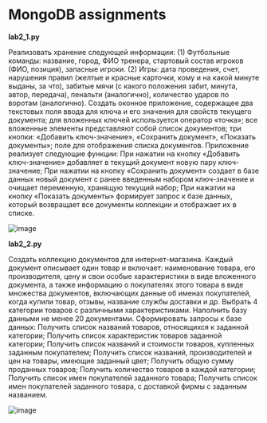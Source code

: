# MongoDB assignments
<b>lab2_1.py</b>

Реализовать хранение следующей информации: (1) Футбольные команды: название, город, ФИО тренера, стартовый состав игроков (ФИО, позиция), запасные игроки. (2) Игры: дата проведения, счет, нарушения правил (желтые и красные карточки, кому и на какой минуте выданы, за что), забитые мячи (с какого положения забит, минута, автор, передача), пенальти (аналогично), количество ударов по воротам (аналогично). Создать оконное приложение, содержащее два текстовых поля ввода для ключа и его значения для свойств текущего документа; для вложенных ключей используется оператор «точка»; все вложенные элементы представляют собой список документов; три кнопки: «Добавить ключ-значение», «Сохранить документ», «Показать документы»; поле для отображения списка документов. Приложение реализует следующие функции:
При нажатии на кнопку «Добавить ключ-значение» добавляет в текущий документ новую пару ключ-значение;
При нажатии на кнопку «Сохранить документ» создает в базе данных новый документ с ранее введенным набором ключ-значение и очищает переменную, хранящую текущий набор;
При нажатии на кнопку «Показать документы» формирует запрос к базе данных, который возвращает все документы коллекции и отображает их в списке.

![image](https://user-images.githubusercontent.com/67418401/208235198-e5beb888-f17a-4cd7-9dc9-305ee2e46b6a.png)



<b>lab2_2.py</b>

Создать коллекцию документов для интернет-магазина. Каждый документ описывает один товар и включает: наименование товара, его производителя, цену и свои особые характеристики в виде вложенного документа, а также информацию о покупателях этого товара в виде множества документов, включающих данные об именах покупателей, когда купили товар, отзывы, название службы доставки и др. Выбрать 4 категории товаров с различными характеристиками. Наполнить базу данными не менее 20 документами. Сформировать запросы к базе данных:
Получить список названий товаров, относящихся к заданной категории;
Получить список характеристик товаров заданной категории;
Получить список названий и стоимости товаров, купленных заданным покупателем;
Получить список названий, производителей и цен на товары, имеющие заданный цвет;
Получить общую сумму проданных товаров;
Получить количество товаров в каждой категории;
Получить список имен покупателей заданного товара;
Получить список имен покупателей заданного товара, с доставкой фирмы с заданным названием.

![image](https://user-images.githubusercontent.com/67418401/208235247-cb583bce-fa0f-46d7-b028-c00cfaa1ba73.png)
